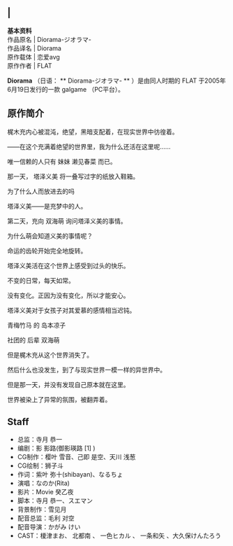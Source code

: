 |  
---  
**基本资料**  
作品原名  |  Diorama-ジオラマ-   
作品译名  |  Diorama   
原作载体  |  恋爱avg   
原作作者  |  FLAT   
  
**Diorama** （日语： ** Diorama-ジオラマ-  ** ）是由同人时期的  FLAT  于2005年6月19日发行的一款
galgame  （PC平台）。

##  原作简介

梶木充内心被混沌，绝望，黑暗支配着，在现实世界中彷徨着。

——在这个充满着绝望的世界里，我为什么还活在这里呢......

唯一信赖的人只有  妹妹  濑见春菜  而已。

那一天，  塔泽义美  将一叠写过字的纸放入鞋箱。

为了什么人而放进去的吗

塔泽义美——是充梦中的人。

第二天，充向  双海萌  询问塔泽义美的事情。

为什么萌会知道义美的事情呢？

命运的齿轮开始完全地旋转。

  

  
塔泽义美活在这个世界上感受到过头的快乐。

不变的日常，每天如常。

没有变化。正因为没有变化，所以才能安心。

塔泽义美对于女孩子对其爱慕的感情相当迟钝。

青梅竹马  的  岛本凉子

社团的  后辈  双海萌

但是梶木充从这个世界消失了。

然后什么也没发生，到了与现实世界一模一样的异世界中。

但是那一天，并没有发现自己原本就在这里。

世界被染上了异常的氛围，被翻弄着。

##  Staff

  * 总监：寺月 恭一 
  * 编剧：影 影路(御影瑛路  [1]  ) 
  * CG制作：樱叶 雪音、己即 是空、天川 浅葱 
  * CG绘制：狮子斗 
  * 作词：紫叶 弥十(shibayan)、なるちょ 
  * 演唱：なのか(Rita) 
  * 影片：Movie 癸乙夜 
  * 脚本：寺月 恭一、スエマン 
  * 背景制作：雪见月 
  * 配音总监：毛利 对空 
  * 配音导演：かがみ けい 
  * CAST：榎津まお、  北都南  、  一色ヒカル  、  一条和矢  、大久保けんたろう 